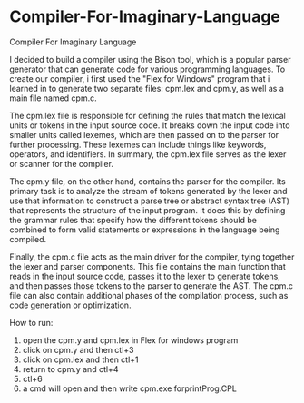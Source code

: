 # Compiler-For-Imaginary-Language
Compiler For Imaginary Language

I decided to build a compiler using the Bison tool, which is a popular parser generator that can generate code for various programming languages. To create our compiler, i first used the "Flex for Windows" program that i learned in to generate two separate files: cpm.lex and cpm.y, as well as a main file named cpm.c.

The cpm.lex file is responsible for defining the rules that match the lexical units or tokens in the input source code. It breaks down the input code into smaller units called lexemes, which are then passed on to the parser for further processing. These lexemes can include things like keywords, operators, and identifiers. In summary, the cpm.lex file serves as the lexer or scanner for the compiler.

The cpm.y file, on the other hand, contains the parser for the compiler. Its primary task is to analyze the stream of tokens generated by the lexer and use that information to construct a parse tree or abstract syntax tree (AST) that represents the structure of the input program. It does this by defining the grammar rules that specify how the different tokens should be combined to form valid statements or expressions in the language being compiled.

Finally, the cpm.c file acts as the main driver for the compiler, tying together the lexer and parser components. This file contains the main function that reads in the input source code, passes it to the lexer to generate tokens, and then passes those tokens to the parser to generate the AST. The cpm.c file can also contain additional phases of the compilation process, such as code generation or optimization.

How to run:
1. open the cpm.y and cpm.lex in Flex for windows program
2. click on cpm.y and then ctl+3
3. click on cpm.lex and then ctl+1
4. return to cpm.y and ctl+4
5. ctl+6
6. a cmd will open and then write cpm.exe forprintProg.CPL
